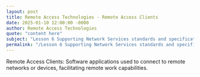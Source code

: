 ```yaml
---
layout: post
title: Remote Access Technologies - Remote Access Clients
date: 2025-01-10 12:00:00 -0000
author: Remote Access Technologies
quote: "content here"
subject: "Lesson 6 Supporting Network Services standards and specifications"
permalink: "/Lesson 6 Supporting Network Services standards and specifications/Remote Access Technologies/Remote Access Technologies - Remote Access Clients"
---
```


Remote Access Clients: Software applications used to connect to remote networks or devices, facilitating remote work capabilities.
